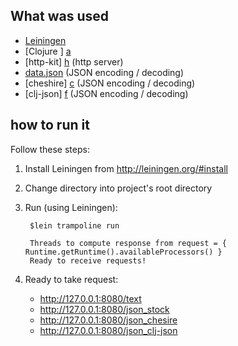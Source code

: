 ## What was used

* [Leiningen][l]
* [Clojure ] [a]
* [http-kit] [h] (http server)
* [data.json][j] (JSON encoding / decoding)
* [cheshire] [c] (JSON encoding / decoding)
* [clj-json] [f] (JSON encoding / decoding)

## how to run it

Follow these steps:

1. Install Leiningen from http://leiningen.org/#install
2. Change directory into project's root directory
3. Run (using Leiningen):

		$lein trampoline run

		Threads to compute response from request = { Runtime.getRuntime().availableProcessors() }
		Ready to receive requests!

4. Ready to take request:

	* http://127.0.0.1:8080/text 
	* http://127.0.0.1:8080/json_stock  
	* http://127.0.0.1:8080/json_chesire 
	* http://127.0.0.1:8080/json_clj-json


[l]: http://leiningen.org/
[h]: http://http-kit.org/
[j]: https://github.com/clojure/data.json
[c]: https://github.com/dakrone/cheshire
[f]: https://github.com/mmcgrana/clj-json
[a]: http://clojure.org/